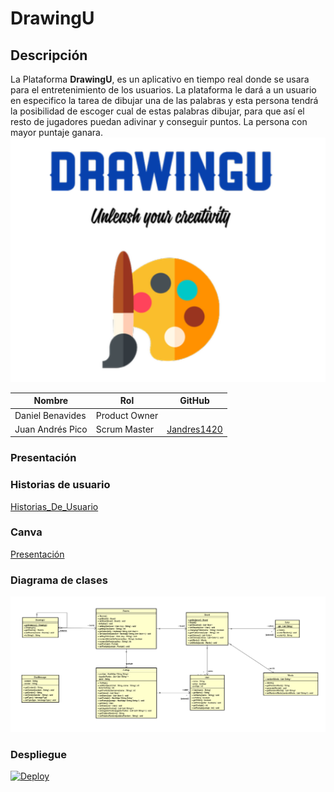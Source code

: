 # **DrawingU**
## **Descripción**
La Plataforma **DrawingU**, es un aplicativo en tiempo real donde se usara para el entretenimiento de los usuarios. La plataforma le dará a un usuario en especifico la tarea de dibujar una de las palabras y esta persona tendrá la posibilidad de escoger cual de estas palabras dibujar, para que así el resto de jugadores puedan adivinar y conseguir puntos. La persona con mayor puntaje ganara.
![](/img/logo.png)

|     Nombre    |     Rol         | GitHub       |
|--------------|------------- |------------- |
|Daniel Benavides	|Product Owner    |
|Juan Andrés Pico| Scrum Master| [Jandres1420](https://github.com/Jandres1420)  |
### Presentación 
### **Historias de usuario**

[Historias_De_Usuario](https://tree.taiga.io/project/jandres1420-drawingu/timeline)
### Canva
[Presentación](https://www.canva.com/design/DAFDj5uGX70/jcFK2QuD5rNts7DY68ieaw/edit#)

### Diagrama de clases 
![](/img/diagrama%20de%20clases.png)

### Despliegue

[![Deploy](https://www.herokucdn.com/deploy/button.svg)](https://hidden-escarpment-71995.herokuapp.com/)
